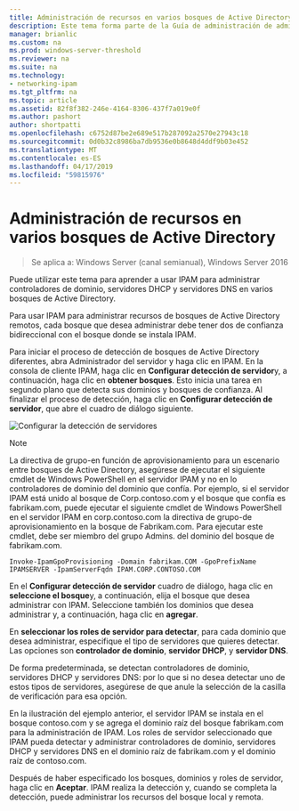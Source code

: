```yaml
---
title: Administración de recursos en varios bosques de Active Directory
description: Este tema forma parte de la Guía de administración de administración de direcciones IP (IPAM) en Windows Server 2016.
manager: brianlic
ms.custom: na
ms.prod: windows-server-threshold
ms.reviewer: na
ms.suite: na
ms.technology:
- networking-ipam
ms.tgt_pltfrm: na
ms.topic: article
ms.assetid: 82f8f382-246e-4164-8306-437f7a019e0f
ms.author: pashort
author: shortpatti
ms.openlocfilehash: c6752d87be2e689e517b287092a2570e27943c18
ms.sourcegitcommit: 0d0b32c8986ba7db9536e0b8648d4ddf9b03e452
ms.translationtype: MT
ms.contentlocale: es-ES
ms.lasthandoff: 04/17/2019
ms.locfileid: "59815976"
---
```

# <a name="manage-resources-in-multiple-active-directory-forests"></a>Administración de recursos en varios bosques de Active Directory

>Se aplica a: Windows Server (canal semianual), Windows Server 2016

Puede utilizar este tema para aprender a usar IPAM para administrar controladores de dominio, servidores DHCP y servidores DNS en varios bosques de Active Directory.  
  
Para usar IPAM para administrar recursos de bosques de Active Directory remotos, cada bosque que desea administrar debe tener dos de confianza bidireccional con el bosque donde se instala IPAM.  
  
Para iniciar el proceso de detección de bosques de Active Directory diferentes, abra Administrador del servidor y haga clic en IPAM. En la consola de cliente IPAM, haga clic en **Configurar detección de servidor**y, a continuación, haga clic en **obtener bosques**. Esto inicia una tarea en segundo plano que detecta sus dominios y bosques de confianza. Al finalizar el proceso de detección, haga clic en **Configurar detección de servidor**, que abre el cuadro de diálogo siguiente.  
  
![Configurar la detección de servidores](../../media/Manage-Resources-in-Multiple-Active-Directory-Forests/ipam_serverdiscovery.jpg)  

>[!NOTE]
>La directiva de grupo\-en función de aprovisionamiento para un escenario entre bosques de Active Directory, asegúrese de ejecutar el siguiente cmdlet de Windows PowerShell en el servidor IPAM y no en lo controladores de dominio del dominio que confía. Por ejemplo, si el servidor IPAM está unido al bosque de Corp.contoso.com y el bosque que confía es fabrikam.com, puede ejecutar el siguiente cmdlet de Windows PowerShell en el servidor IPAM en corp.contoso.com la directiva de grupo\-de aprovisionamiento en la bosque de Fabrikam.com. Para ejecutar este cmdlet, debe ser miembro del grupo Admins. del dominio del bosque de fabrikam.com.

    
    Invoke-IpamGpoProvisioning -Domain fabrikam.COM -GpoPrefixName IPAMSERVER -IpamServerFqdn IPAM.CORP.CONTOSO.COM
    

En el **Configurar detección de servidor** cuadro de diálogo, haga clic en **seleccione el bosque**y, a continuación, elija el bosque que desea administrar con IPAM. Seleccione también los dominios que desea administrar y, a continuación, haga clic en **agregar**.

En **seleccionar los roles de servidor para detectar**, para cada dominio que desea administrar, especifique el tipo de servidores que quieres detectar. Las opciones son **controlador de dominio**, **servidor DHCP**, y **servidor DNS**.

De forma predeterminada, se detectan controladores de dominio, servidores DHCP y servidores DNS: por lo que si no desea detectar uno de estos tipos de servidores, asegúrese de que anule la selección de la casilla de verificación para esa opción.

En la ilustración del ejemplo anterior, el servidor IPAM se instala en el bosque contoso.com y se agrega el dominio raíz del bosque fabrikam.com para la administración de IPAM. Los roles de servidor seleccionado que IPAM pueda detectar y administrar controladores de dominio, servidores DHCP y servidores DNS en el dominio raíz de fabrikam.com y el dominio raíz de contoso.com.

Después de haber especificado los bosques, dominios y roles de servidor, haga clic en **Aceptar**. IPAM realiza la detección y, cuando se completa la detección, puede administrar los recursos del bosque local y remota.
